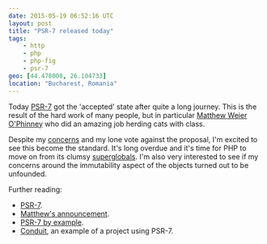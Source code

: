 ```yaml
---
date: 2015-05-19 06:52:16 UTC
layout: post
title: "PSR-7 released today"
tags:
    - http
    - php
    - php-fig
    - psr-7
geo: [44.478008, 26.104733]
location: "Bucharest, Romania"
---
```


<!-- Holler from bucharest, romania!! -->

Today [PSR-7][4] got the 'accepted' state after quite a long journey. This is
the result of the hard work of many people, but in particular
[Matthew Weier O'Phinney][1] who did an amazing job herding cats with class.

Despite my [concerns][2] and my lone vote against the proposal, I'm excited
to see this become the standard. It's long overdue and it's time for PHP to
move on from its clumsy [superglobals][3]. I'm also very interested to see if
my concerns around the immutability aspect of the objects turned out to be
unfounded.

Further reading:

* [PSR-7][4].
* [Matthew's announcement][5]. 
* [PSR-7 by example][6].
* [Conduit][7], an example of a project using PSR-7. 

[1]: https://mwop.net/
[2]: /psr-7-issues/
[3]: http://php.net/manual/en/language.variables.superglobals.php
[4]: http://www.php-fig.org/psr/psr-7/
[5]: https://mwop.net/blog/2015-05-18-psr-7-accepted.html
[6]: https://mwop.net/blog/2015-01-26-psr-7-by-example.html
[7]: https://github.com/phly/conduit
